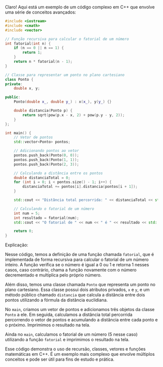 Claro! Aqui está um exemplo de um código complexo em C++ que envolve uma série de conceitos avançados:

```cpp
#include <iostream>
#include <cmath>
#include <vector>

// Função recursiva para calcular o fatorial de um número
int fatorial(int n) {
    if (n == 0 || n == 1) {
        return 1;
    }
    return n * fatorial(n - 1);
}

// Classe para representar um ponto no plano cartesiano
class Ponto {
private:
    double x, y;

public:
    Ponto(double x_, double y_) : x(x_), y(y_) {}

    double distancia(Ponto p) {
        return sqrt(pow(p.x - x, 2) + pow(p.y - y, 2));
    }
};

int main() {
    // Vetor de pontos
    std::vector<Ponto> pontos;

    // Adicionando pontos ao vetor
    pontos.push_back(Ponto(0, 0));
    pontos.push_back(Ponto(1, 1));
    pontos.push_back(Ponto(2, 3));

    // Calculando a distância entre os pontos
    double distanciaTotal = 0;
    for (int i = 0; i < pontos.size() - 1; i++) {
        distanciaTotal += pontos[i].distancia(pontos[i + 1]);
    }

    std::cout << "Distância total percorrida: " << distanciaTotal << std::endl;

    // Calculando o fatorial de um número
    int num = 5;
    int resultado = fatorial(num);
    std::cout << "O fatorial de " << num << " é " << resultado << std::endl;

    return 0;
}
```

Explicação:

Nesse código, temos a definição de uma função chamada `fatorial`, que é implementada de forma recursiva para calcular o fatorial de um número inteiro. A função verifica se o número é igual a 0 ou 1 e retorna 1 nesses casos, caso contrário, chama a função novamente com o número decrementado e multiplica pelo próprio número.

Além disso, temos uma classe chamada `Ponto` que representa um ponto no plano cartesiano. Essa classe possui dois atributos privados, `x` e `y`, e um método público chamado `distancia` que calcula a distância entre dois pontos utilizando a fórmula da distância euclidiana.

No `main`, criamos um vetor de pontos e adicionamos três objetos da classe `Ponto` a ele. Em seguida, calculamos a distância total percorrida percorrendo o vetor de pontos e acumulando a distância entre cada ponto e o próximo. Imprimimos o resultado na tela.

Ainda no `main`, calculamos o fatorial de um número (5 nesse caso) utilizando a função `fatorial` e imprimimos o resultado na tela.

Esse código demonstra o uso de recursão, classes, vetores e funções matemáticas em C++. É um exemplo mais complexo que envolve múltiplos conceitos e pode ser útil para fins de estudo e prática.